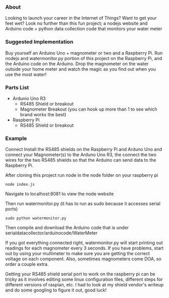 ### About
Looking to launch your career in the Internet of Things?  Want to get your feet wet?  Look no further than this fun project; a nodejs website and Arduino code + python data collection code that monitors your water meter    

### Suggested Implementation
Buy yourself an Arduino Uno + magnometer or two and a Raspberry Pi.  Run nodejs and watermonitor.py portion of this project on the Raspberry Pi, and the Arduino code on the Arduino.  Drop the magnometer on the water outside your home meter and watch the magic as you find out when you use the most water!

### Parts List
- Ardunio Uno R3
  - RS485 Shield or breakout
  - Magnometer Breakout (you can hook up more than 1 to see which brand works the best)
- Raspberry Pi
  - RS485 Shield or breakout

### Example
Connect Install the RS485 shields on the Raspberry Pi and Arduno Uno and connect your Magnometer(s) to the Arduno Uno R3, the connect the two wires for the two RS485 shields so that the Arduino can send data to the Raspberry Pi.

After cloning this project run node in the node folder on your raspberry pi

``
node index.js
``

Navigate to localhost:8081 to view the node website

Then run watermonitor.py  (it has to run as sudo because it accesses serial ports)

``
sudo python watermonitor.py
``

Then compile and download the Arduino code that is under serialdatacollector/arduinocode/WaterMeter

If you got everything connected right, watermonitor.py will start printing out readings for each magnometer every 3 seconds.  If you have problems, start out by using your multimeter to make sure you are getting the correct voltage on each component.  Also, sometimes magnometers come DOA, so order a couple extra.

Getting your RS485 shield serial port to work on the raspberry pi can be tricky as it involves editing some linux configuration files, different steps for different versions of raspian, etc.  I had to look at my shield vendor's writeup and do some googling to figure it out, good luck!